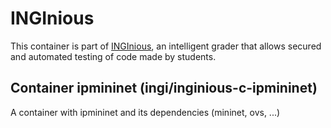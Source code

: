 INGInious
=========

This container is part of [INGInious](https://github.com/UCL-INGI/INGInious), an intelligent grader that allows secured and automated testing of code made by students.

Container ipmininet (ingi/inginious-c-ipmininet)
--------------------------------------------------------

A container with ipmininet and its dependencies (mininet, ovs, ...)
